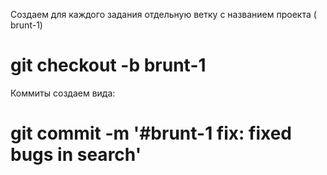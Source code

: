 Создаем для каждого задания отдельную ветку с названием проекта ( brunt-1)

# git checkout -b brunt-1

Коммиты создаем вида:

# git commit -m '#brunt-1 fix: fixed bugs in search'

